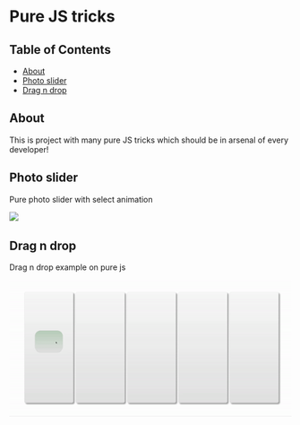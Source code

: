 # Pure JS tricks

## Table of Contents

- [About](#about)
- [Photo slider](#photoslider)
- [Drag n drop](#drahndrop)

## About <a name = "about"></a>

This is project with many pure JS tricks which should be in arsenal of every developer!

## Photo slider <a name = "photoslider"></a>

Pure photo slider with select animation

<img src="./photo-slider-js/gif/ezgif.com-gif-maker.gif">

## Drag n drop <a name = "drahndrop"></a>

Drag n drop example on pure js

<img src="./drag-n-drop/gif/ezgif.com-gif-maker (1).gif">
